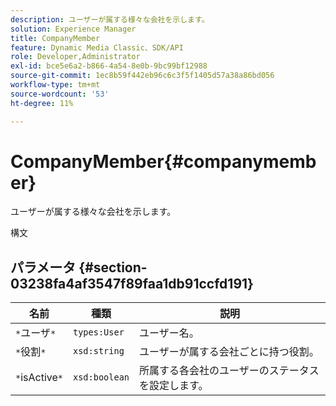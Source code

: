 ```yaml
---
description: ユーザーが属する様々な会社を示します。
solution: Experience Manager
title: CompanyMember
feature: Dynamic Media Classic、SDK/API
role: Developer,Administrator
exl-id: bce5e6a2-b866-4a54-8e0b-9bc99bf12988
source-git-commit: 1ec8b59f442eb96c6c3f5f1405d57a38a86bd056
workflow-type: tm+mt
source-wordcount: '53'
ht-degree: 11%

---
```


# CompanyMember{#companymember}

ユーザーが属する様々な会社を示します。

構文

## パラメータ {#section-03238fa4af3547f89faa1db91ccfd191}

| 名前 | 種類 | 説明 |
|---|---|---|
| `*`ユーザ`*` | `types:User` | ユーザー名。 |
| `*`役割`*` | `xsd:string` | ユーザーが属する会社ごとに持つ役割。 |
| `*`isActive`*` | `xsd:boolean` | 所属する各会社のユーザーのステータスを設定します。 |
